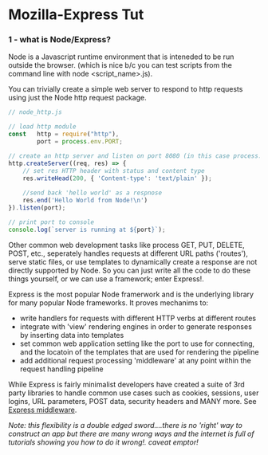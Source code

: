 # Mozilla-Express Tut

### 1 - what is Node/Express?

Node is a Javascript runtime environment that is inteneded to be run outside the browser.  (which is nice b/c you can 
test scripts from the command line with node <script_name>.js).

You can trivially create a simple web server to respond to http requests using just the Node http request package.

```javascript
// node_http.js

// load http module
const   http = require("http"),
        port = process.env.PORT;

// create an http server and listen on port 8080 (in this case process.env.PORT b/c C9.io)
http.createServer((req, res) => {
    // set res HTTP header with status and content type
    res.writeHead(200, { 'Content-type': 'text/plain' });
    
    //send back 'hello world' as a respnose
    res.end('Hello World from Node!\n')
}).listen(port);

// print port to console
console.log(`server is running at ${port}`);
```

Other common web development tasks like process GET, PUT, DELETE, POST, etc., seperately handles requests
at different URL paths ('routes'), serve static files, or use templates to dynamically create a response are not 
directly supported by Node. So you can just write all the code to do these things yourself, or we can use a framework; 
enter Express!.

Express is the most popular Node framerwork and is the underlying library for many popular Node frameworks.
It proves mechanims to:
 * write handlers for requests with different HTTP verbs at different routes
 * integrate with 'view' rendering engines in order to generate responses by inserting data into templates
 * set common web application setting like the port to use for connecting, and the locatoin of the templates that are used for rendering the pipeline
 * add additional request processing 'middleware' at any point within the request handling pipeline
 
While Express is fairly minimalist developers have created a suite of 3rd party libraries to handle common use cases such as
cookies, sessions, user logins, URL parameters, POST data, security headers and MANY more.  See [Express middleware](http://expressjs.com/en/resources/middleware.html).

_Note: this flexibility is a double edged sword....there is no 'right' way to construct an app but there are many wrong ways and 
the internet is full of tutorials showing you how to do it wrong!. caveat emptor!_




